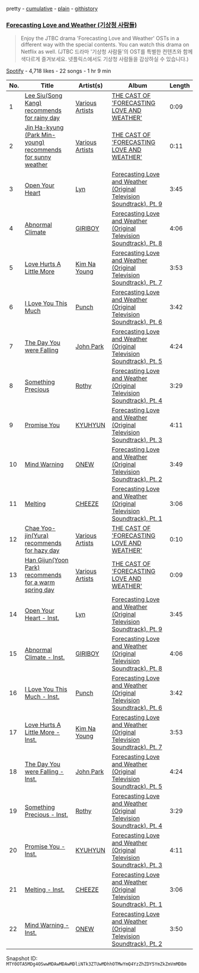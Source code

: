 pretty - [cumulative](/playlists/cumulative/37i9dQZF1DX4dJwhR3LtVd.md) - [plain](/playlists/plain/37i9dQZF1DX4dJwhR3LtVd) - [githistory](https://github.githistory.xyz/mackorone/spotify-playlist-archive/blob/main/playlists/plain/37i9dQZF1DX4dJwhR3LtVd)

### [Forecasting Love and Weather \(기상청 사람들\)](https://open.spotify.com/playlist/37i9dQZF1DX4dJwhR3LtVd)

> Enjoy the JTBC drama 'Forecasting Love and Weather' OSTs in a different way with the special contents\. You can watch this drama on Netflix as well\. \(JTBC 드라마 '기상청 사람들'의 OST를 특별한 컨텐츠와 함께 색다르게 즐겨보세요\. 넷플릭스에서도 기상청 사람들을 감상하실 수 있습니다.\)

[Spotify](https://open.spotify.com/user/spotify) - 4,718 likes - 22 songs - 1 hr 9 min

| No. | Title | Artist(s) | Album | Length |
|---|---|---|---|---|
| 1 | [Lee Siu\(Song Kang\) recommends for rainy day](https://open.spotify.com/track/6zuHdDsM723jxJvDlQMoP8) | [Various Artists](https://open.spotify.com/artist/0LyfQWJT6nXafLPZqxe9Of) | [THE CAST OF 'FORECASTING LOVE AND WEATHER'](https://open.spotify.com/album/0rNs0VDmNMz9z2cecgAhjT) | 0:09 |
| 2 | [Jin Ha\-kyung \(Park Min\-young\) recommends for sunny weather](https://open.spotify.com/track/3ZBVZR0yl3A8nzzcswyj6x) | [Various Artists](https://open.spotify.com/artist/0LyfQWJT6nXafLPZqxe9Of) | [THE CAST OF 'FORECASTING LOVE AND WEATHER'](https://open.spotify.com/album/0rNs0VDmNMz9z2cecgAhjT) | 0:11 |
| 3 | [Open Your Heart](https://open.spotify.com/track/74ypPUrpGXmPe5FYXpFcIl) | [Lyn](https://open.spotify.com/artist/1A6WCseWiK22oxqodg7vcy) | [Forecasting Love and Weather \(Original Television Soundtrack\), Pt\. 9](https://open.spotify.com/album/02aLskpsr4Ef6Njn2XIw73) | 3:45 |
| 4 | [Abnormal Climate](https://open.spotify.com/track/67dt4RsTHDhCTbnrqKzhX9) | [GIRIBOY](https://open.spotify.com/artist/2MtHuR0W2idZdF7x4wddqq) | [Forecasting Love and Weather \(Original Television Soundtrack\), Pt\. 8](https://open.spotify.com/album/0XHinGNkFWk58KpzLxU5QF) | 4:06 |
| 5 | [Love Hurts A Little More](https://open.spotify.com/track/6hhd89lE4QxdYDjerOxkEO) | [Kim Na Young](https://open.spotify.com/artist/4dvmLXorXADxVq8EcySEWk) | [Forecasting Love and Weather \(Original Television Soundtrack\), Pt\. 7](https://open.spotify.com/album/3iwfOmxN8eUyxT7hxe2xUY) | 3:53 |
| 6 | [I Love You This Much](https://open.spotify.com/track/3BtsEYAqWyT7Ssvbu118aQ) | [Punch](https://open.spotify.com/artist/2FgZrgTMX6Sk0VNcOsEPmm) | [Forecasting Love and Weather \(Original Television Soundtrack\), Pt\. 6](https://open.spotify.com/album/0gGMhiQIJnuIAFKhERdTn9) | 3:42 |
| 7 | [The Day You were Falling](https://open.spotify.com/track/4Y2GSj9yfdlc7nMgXssxF2) | [John Park](https://open.spotify.com/artist/4mbvd7ZJ2goftjy1L33LiB) | [Forecasting Love and Weather \(Original Television Soundtrack\), Pt\. 5](https://open.spotify.com/album/1RkVq53yv2MxlB2tNmrLKH) | 4:24 |
| 8 | [Something Precious](https://open.spotify.com/track/7yoqiaAawHktS5Gao5rzLO) | [Rothy](https://open.spotify.com/artist/0jUn8CXobOt0IixyR72una) | [Forecasting Love and Weather \(Original Television Soundtrack\), Pt\. 4](https://open.spotify.com/album/5wEeXyJVwgTvVis9XPOs7Q) | 3:29 |
| 9 | [Promise You](https://open.spotify.com/track/2uNFxUcW02hCTy1keZjytp) | [KYUHYUN](https://open.spotify.com/artist/0il5ZP3xYOECtONJtZ38Ln) | [Forecasting Love and Weather \(Original Television Soundtrack\), Pt\. 3](https://open.spotify.com/album/3z0YzaZubMqAeIuJkkgdcl) | 4:11 |
| 10 | [Mind Warning](https://open.spotify.com/track/5vozeavVd0Cqmd1uFL3wQm) | [ONEW](https://open.spotify.com/artist/7sZ5ipSoboWdqXkdj6AXHo) | [Forecasting Love and Weather \(Original Television Soundtrack\), Pt\. 2](https://open.spotify.com/album/1sO4Z6uq4I2rxojS8p4Ser) | 3:49 |
| 11 | [Melting](https://open.spotify.com/track/5wAbvhL5cCWPA08wsL5jPK) | [CHEEZE](https://open.spotify.com/artist/6NdzNrBP8Jbhzp6h7yojht) | [Forecasting Love and Weather \(Original Television Soundtrack\), Pt\. 1](https://open.spotify.com/album/3Rble1wgbwvGEqvpOaZ63b) | 3:06 |
| 12 | [Chae Yoo\-jin\(Yura\) recommends for hazy day](https://open.spotify.com/track/3QHoslOXKJv5map1CcYHlB) | [Various Artists](https://open.spotify.com/artist/0LyfQWJT6nXafLPZqxe9Of) | [THE CAST OF 'FORECASTING LOVE AND WEATHER'](https://open.spotify.com/album/0rNs0VDmNMz9z2cecgAhjT) | 0:10 |
| 13 | [Han Gijun\(Yoon Park\) recommends for a warm spring day](https://open.spotify.com/track/2AmZvA0wUqt7BJfn7osjjU) | [Various Artists](https://open.spotify.com/artist/0LyfQWJT6nXafLPZqxe9Of) | [THE CAST OF 'FORECASTING LOVE AND WEATHER'](https://open.spotify.com/album/0rNs0VDmNMz9z2cecgAhjT) | 0:09 |
| 14 | [Open Your Heart \- Inst.](https://open.spotify.com/track/1BBbKi7RgK3lSabEtJRJUj) | [Lyn](https://open.spotify.com/artist/1A6WCseWiK22oxqodg7vcy) | [Forecasting Love and Weather \(Original Television Soundtrack\), Pt\. 9](https://open.spotify.com/album/02aLskpsr4Ef6Njn2XIw73) | 3:45 |
| 15 | [Abnormal Climate \- Inst.](https://open.spotify.com/track/6HX6yErjLnilEpFY8pCVOi) | [GIRIBOY](https://open.spotify.com/artist/2MtHuR0W2idZdF7x4wddqq) | [Forecasting Love and Weather \(Original Television Soundtrack\), Pt\. 8](https://open.spotify.com/album/0XHinGNkFWk58KpzLxU5QF) | 4:06 |
| 16 | [I Love You This Much \- Inst.](https://open.spotify.com/track/2mTkq8EaMPRH26UitgQcAE) | [Punch](https://open.spotify.com/artist/2FgZrgTMX6Sk0VNcOsEPmm) | [Forecasting Love and Weather \(Original Television Soundtrack\), Pt\. 6](https://open.spotify.com/album/0gGMhiQIJnuIAFKhERdTn9) | 3:42 |
| 17 | [Love Hurts A Little More \- Inst.](https://open.spotify.com/track/6SY56gMw6ZW6OBDcs0lFBP) | [Kim Na Young](https://open.spotify.com/artist/4dvmLXorXADxVq8EcySEWk) | [Forecasting Love and Weather \(Original Television Soundtrack\), Pt\. 7](https://open.spotify.com/album/3iwfOmxN8eUyxT7hxe2xUY) | 3:53 |
| 18 | [The Day You were Falling \- Inst.](https://open.spotify.com/track/0EVxQw7ZSGVPM5cbXCJcFy) | [John Park](https://open.spotify.com/artist/4mbvd7ZJ2goftjy1L33LiB) | [Forecasting Love and Weather \(Original Television Soundtrack\), Pt\. 5](https://open.spotify.com/album/1RkVq53yv2MxlB2tNmrLKH) | 4:24 |
| 19 | [Something Precious \- Inst.](https://open.spotify.com/track/6RUsfHQMnH7SE6Q9TFGglg) | [Rothy](https://open.spotify.com/artist/0jUn8CXobOt0IixyR72una) | [Forecasting Love and Weather \(Original Television Soundtrack\), Pt\. 4](https://open.spotify.com/album/5wEeXyJVwgTvVis9XPOs7Q) | 3:29 |
| 20 | [Promise You \- Inst.](https://open.spotify.com/track/4TCnuYiwp3j8A9LmWtIgpN) | [KYUHYUN](https://open.spotify.com/artist/0il5ZP3xYOECtONJtZ38Ln) | [Forecasting Love and Weather \(Original Television Soundtrack\), Pt\. 3](https://open.spotify.com/album/3z0YzaZubMqAeIuJkkgdcl) | 4:11 |
| 21 | [Melting \- Inst.](https://open.spotify.com/track/5zx2UcgNu7CIpczUCgYghY) | [CHEEZE](https://open.spotify.com/artist/6NdzNrBP8Jbhzp6h7yojht) | [Forecasting Love and Weather \(Original Television Soundtrack\), Pt\. 1](https://open.spotify.com/album/3Rble1wgbwvGEqvpOaZ63b) | 3:06 |
| 22 | [Mind Warning \- Inst.](https://open.spotify.com/track/1lGY49YyBOMsSvML2gKImA) | [ONEW](https://open.spotify.com/artist/7sZ5ipSoboWdqXkdj6AXHo) | [Forecasting Love and Weather \(Original Television Soundtrack\), Pt\. 2](https://open.spotify.com/album/1sO4Z6uq4I2rxojS8p4Ser) | 3:50 |

Snapshot ID: `MTY0OTA5MDg4OSwwMDAwMDAwMDliNTk3ZTUwMDhhOTMwYmQ4YzZhZDY5YmZkZmVmMDBm`
